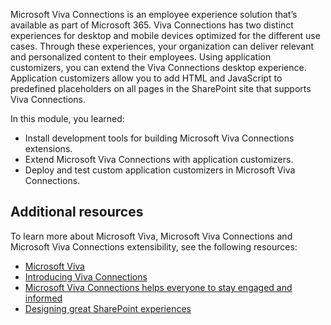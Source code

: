 Microsoft Viva Connections is an employee experience solution that’s available as part of Microsoft 365. Viva Connections has two distinct experiences for desktop and mobile devices optimized for the different use cases. Through these experiences, your organization can deliver relevant and personalized content to their employees. Using application customizers, you can extend the Viva Connections desktop experience. Application customizers allow you to add HTML and JavaScript to predefined placeholders on all pages in the SharePoint site that supports Viva Connections.

In this module, you learned:

- Install development tools for building Microsoft Viva Connections extensions.
- Extend Microsoft Viva Connections with application customizers.
- Deploy and test custom application customizers in Microsoft Viva Connections.

## Additional resources

To learn more about Microsoft Viva, Microsoft Viva Connections and Microsoft Viva Connections extensibility, see the following resources:

- [Microsoft Viva](https://www.microsoft.com/microsoft-viva?WT.mc_id=m365-41957-cxa)
- [Introducing Viva Connections](https://myignite.microsoft.com/sessions/3d561e77-84db-4225-9f36-65ed92a54118)
- [Microsoft Viva Connections helps everyone to stay engaged and informed](https://techcommunity.microsoft.com/t5/microsoft-viva-blog/microsoft-viva-connections-helps-everyone-to-stay-engaged-and/ba-p/2107009?WT.mc_id=m365-41957-cxa)
- [Designing great SharePoint experiences](https://docs.microsoft.com/sharepoint/dev/design/design-guidance-overview?WT.mc_id=m365-41957-cxa)
